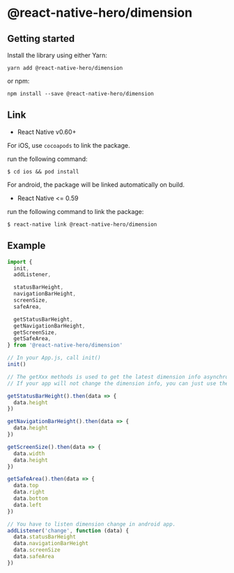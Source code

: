 # @react-native-hero/dimension

## Getting started

Install the library using either Yarn:

```
yarn add @react-native-hero/dimension
```

or npm:

```
npm install --save @react-native-hero/dimension
```

## Link

- React Native v0.60+

For iOS, use `cocoapods` to link the package.

run the following command:

```
$ cd ios && pod install
```

For android, the package will be linked automatically on build.

- React Native <= 0.59

run the following command to link the package:

```
$ react-native link @react-native-hero/dimension
```

## Example

```js
import {
  init,
  addListener,

  statusBarHeight,
  navigationBarHeight,
  screenSize,
  safeArea,

  getStatusBarHeight,
  getNavigationBarHeight,
  getScreenSize,
  getSafeArea,
} from '@react-native-hero/dimension'

// In your App.js, call init()
init()

// The getXxx methods is used to get the latest dimension info asynchronously.
// If your app will not change the dimension info, you can just use the corresponding variables.

getStatusBarHeight().then(data => {
  data.height
})

getNavigationBarHeight().then(data => {
  data.height
})

getScreenSize().then(data => {
  data.width
  data.height
})

getSafeArea().then(data => {
  data.top
  data.right
  data.bottom
  data.left
})

// You have to listen dimension change in android app.
addListener('change', function (data) {
  data.statusBarHeight
  data.navigationBarHeight
  data.screenSize
  data.safeArea
})
```
